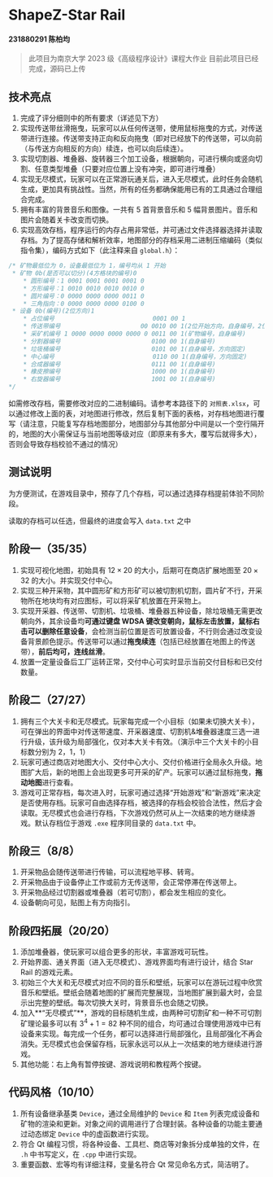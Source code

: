 # ShapeZ-Star Rail

#### 231880291 陈柏均

> 此项目为南京大学 2023 级《高级程序设计》课程大作业
> 目前此项目已经完成，源码已上传

## 技术亮点

1. 完成了评分细则中的所有要求（详述见下方）
2. 实现传送带丝滑拖曳，玩家可以从任何传送带，使用鼠标拖曳的方式，对传送带进行连接。传送带支持正向和反向拖曳（即对已经放下的传送带，可以向前（与传送方向相反的方向）续连，也可以向后续连）。
3. 实现切割器、堆叠器、旋转器三个加工设备，根据朝向，可进行横向或竖向切割、任意类型堆叠（只要对应位置上没有冲突，即可进行堆叠）
4. 实现无尽模式，玩家可以在正常游玩通关后，进入无尽模式，此时任务会随机生成，更加具有挑战性。当然，所有的任务都确保能用已有的工具通过合理组合完成。
5. 拥有丰富的背景音乐和图像。一共有 5 首背景音乐和 5 幅背景图片。音乐和图片会随着关卡改变而切换。
6. 实现高效存档，程序运行的内存占用非常低，并可通过文件选择器选择并读取存档。为了提高存储和解析效率，地图部分的存档采用二进制压缩编码（类似指令集），编码方式如下（此注释来自 `global.h`）：

```cpp
/* 矿物最低位为 0，设备最低位为 1，编号均从 1 开始
 * 矿物 0b(是否可以切分)(4方格块的编号)0
    * 圆形编号：1 0001 0001 0001 0001 0
    * 方形编号：1 0010 0010 0010 0010 0
    * 圆片编号：0 0000 0000 0000 0011 0
    * 三角指向：0 0000 0000 0000 0100 0
 * 设备 0b(编号)(2位方向)1
    * 占位编号                           0001 00 1
    * 传送带编号                      00 0010 00 1(2位开始方向，自身编号，2位结束方向)
    * 采矿机编号 1 0000 0000 0000 0000 0 0011 00 1(矿物编号，自身编号)
    * 分割器编号                         0100 00 1(自身编号)
    * 垃圾桶编号                         0101 00 1(自身编号，方向固定)
    * 中心编号                           0110 00 1(自身编号，方向固定)
    * 合成器编号                         0111 00 1(自身编号)
    * 橡皮擦编号                         1000 00 1(自身编号)
    * 右旋器编号                         1001 00 1(自身编号)
*/
```

如需修改存档，需要修改对应的二进制编码。请参考本路径下的 `对照表.xlsx`，可以通过修改上面的表，对地图进行修改，然后复制下面的表格，对存档地图进行覆写（请注意，只能复写存档地图部分，地图部分与其他部分中间是以一个空行隔开的，地图的大小需保证与当前地图等级对应（即原来有多大，覆写后就得多大），否则会导致存档校验不通过的情况）

## 测试说明

为方便测试，在游戏目录中，预存了几个存档，可以通过选择存档提前体验不同阶段。

读取的存档可以任选，但最终的进度会写入 `data.txt` 之中

## 阶段一（35/35）

1. 实现可视化地图，初始具有 $12\times20$ 的大小，后期可在商店扩展地图至 $20\times 32$ 的大小。并实现交付中心。
2. 实现三种开采物，其中圆形矿和方形矿可以被切割机切割，圆片矿不行，开采物所在地块均有对应图标，可以将采矿机放置在开采物上。
3. 实现开采器、传送带、切割机、垃圾桶、堆叠器五种设备，除垃圾桶无需更改朝向外，其余设备均**可通过键盘 WDSA 键改变朝向，鼠标左击放置，鼠标右击可以删除任意设备**，会检测当前位置是否可放置设备，不行则会通过改变设备背景颜色提示。传送带可以通过**拖曳续连**（包括已经放置在地图上的传送带），**前后均可，连线丝滑**。
4. 放置一定量设备后工厂运转正常，交付中心可实时显示当前交付目标和已交付数量。

## 阶段二（27/27）

1. 拥有三个大关卡和无尽模式。玩家每完成一个小目标（如果未切换大关卡），可在弹出的界面中对传送带速度、开采器速度、切割机&堆叠器速度三选一进行升级，该升级为局部强化，仅对本大关卡有效。（演示中三个大关卡的小目标数分别为 2，1，1）
2. 玩家可通过商店对地图大小、交付中心大小、交付价格进行全局永久升级。地图扩大后，新的地图上会出现更多可开采的矿产。玩家可以通过鼠标拖曳，**拖动地图**进行查看。
3. 游戏可正常存档，每次进入时，玩家可通过选择“开始游戏”和“新游戏”来决定是否使用存档。玩家可自由选择存档，被选择的存档会校验合法性，然后才会读取。无尽模式也会进行存档，下次游戏仍然可从上一次结束的地方继续游戏。默认存档位于游戏 `.exe` 程序同目录的 `data.txt` 中。

## 阶段三（8/8）

1. 开采物品会随传送带进行传输，可以流程地平移、转弯。
2. 开采物品由于设备停止工作或前方无传送带，会正常停滞在传送带上。
3. 开采物品经过切割器或堆叠器（若可切割），都会发生相应的变化。
4. 设备朝向可见，贴图上有方向指引。

## 阶段四拓展（20/20）

1. 添加堆叠器，使玩家可以组合更多的形状，丰富游戏可玩性。
2. 开始界面、通关界面（进入无尽模式）、游戏界面均有进行设计，结合 Star Rail 的游戏元素。
3. 初始三个大关和无尽模式对应不同的音乐和壁纸，玩家可以在游玩过程中欣赏音乐和壁纸。壁纸会随着地图的扩展而完整展现，当地图扩展到最大时，会显示出完整的壁纸。每次切换大关时，背景音乐也会随之切换。
4. 加入**“无尽模式”**，游戏的目标随机生成，由两种可切割矿和一种不可切割矿理论最多可以有 $3^{4}+1=82$ 种不同的组合，均可通过合理使用游戏中已有设备来实现。每完成一个任务，都可以选择进行局部强化，且局部强化不再会消失。无尽模式也会保留存档，玩家永远可以从上一次结束的地方继续进行游戏。
5. 其他功能：右上角有暂停按键、游戏说明和教程两个按键。

## 代码风格（10/10）

1. 所有设备继承基类 `Device`，通过全局维护的 `Device` 和 `Item` 列表完成设备和矿物的渲染和更新。对象之间的调用进行了合理封装。各种设备的功能主要通过动态绑定 `Device` 中的虚函数进行实现。
2. 符合 Qt 编程习惯，将各种设备、工具栏、商店等对象拆分成单独的文件，在 `.h` 中书写定义，在 `.cpp` 中进行实现。
3. 重要函数、宏等均有详细注释，变量名符合 Qt 常见命名方式，简洁明了。

